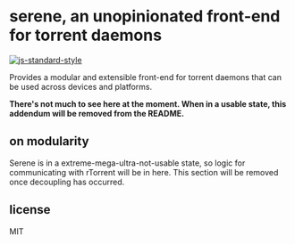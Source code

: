# serene, an unopinionated front-end for torrent daemons

[![js-standard-style](https://img.shields.io/badge/code%20style-standard-brightgreen.svg)](http://standardjs.com/)

Provides a modular and extensible front-end for torrent daemons that can be used across devices and platforms.

**There's not much to see here at the moment. When in a usable state, this addendum will be removed from the README.**

## on modularity

Serene is in a extreme-mega-ultra-not-usable state, so logic for communicating with rTorrent will be in here. This section will be removed once decoupling has occurred.

## license

MIT
